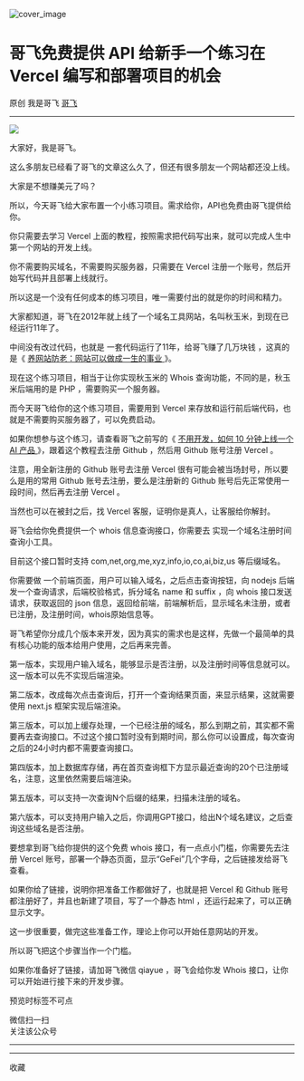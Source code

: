 ![cover_image](https://mmbiz.qpic.cn/sz_mmbiz_jpg/LBrX00GQeics4ddKWRZJm6J01Ysrib8w6nQQlj4qb87e7btY1meH8G0wFJDKYrXFfuPZha0ubKWkT9vznC2ZBllQ/0?wx_fmt=jpeg)

#  哥飞免费提供 API 给新手一个练习在 Vercel 编写和部署项目的机会

原创  我是哥飞  [ 哥飞 ](javascript:void\(0\);)

__ _ _ _ _

![](https://mmbiz.qpic.cn/sz_mmbiz_png/LBrX00GQeics4ddKWRZJm6J01Ysrib8w6nMGI9Ijkvv0hMxqHBHKJWagjV0ELhSasnfRniarDicNia7UBa2OmhqZNag/640?wx_fmt=png&from=appmsg)

大家好，我是哥飞。

这么多朋友已经看了哥飞的文章这么久了，但还有很多朋友一个网站都还没上线。  

大家是不想赚美元了吗？

所以，今天哥飞给大家布置一个小练习项目。需求给你，API也免费由哥飞提供给你。

你只需要去学习 Vercel 上面的教程，按照需求把代码写出来，就可以完成人生中第一个网站的开发上线。

你不需要购买域名，不需要购买服务器，只需要在 Vercel 注册一个账号，然后开始写代码并且部署上线就行。  

所以这是一个没有任何成本的练习项目，唯一需要付出的就是你的时间和精力。

大家都知道，哥飞在2012年就上线了一个域名工具网站，名叫秋玉米，到现在已经运行11年了。

中间没有改过代码，也就是  一套代码运行了11年，给哥飞赚了几万块钱  ，这真的是《 [ 养网站防老：网站可以做成一生的事业
](http://mp.weixin.qq.com/s?__biz=MjM5OTIzMzYyMA==&mid=2650080601&idx=1&sn=676b0fff888c93fd63b283e87a3c75d2&chksm=bf3f34628848bd74e4a6ebac72806e89be8bbc9440196edf14cf4f08837f3a81970070a21da2&scene=21#wechat_redirect)
》。  

现在这个练习项目，相当于让你实现秋玉米的 Whois 查询功能，不同的是，秋玉米后端用的是 PHP ，需要购买一个服务器。  

而今天哥飞给你的这个练习项目，需要用到 Vercel 来存放和运行前后端代码，也就是不需要购买服务器了，可以免费启动。

如果你想参与这个练习，请查看哥飞之前写的《 [ 不用开发，如何 10 分钟上线一个 AI 产品
](http://mp.weixin.qq.com/s?__biz=MjM5OTIzMzYyMA==&mid=2650079577&idx=1&sn=2108d1a9ad3307e9db2af8054d19b5a9&chksm=bf3f30628848b9742eae3c2c249a18d12370c89922a3d8cd288eb233211d6c76b3bbd0ba8f7c&scene=21#wechat_redirect)
》，跟着这个教程去注册 Github ，然后用 Github 账号注册 Vercel 。  

注意，用全新注册的 Github 账号去注册 Vercel 很有可能会被当场封号，所以要么是用的常用 Github 账号去注册，要么是注册新的 Github
账号后先正常使用一段时间，然后再去注册 Vercel 。

当然也可以在被封之后，找 Vercel 客服，证明你是真人，让客服给你解封。

哥飞会给你免费提供一个 whois 信息查询接口，你需要去  实现一个域名注册时间查询小工具。

目前这个接口暂时支持 com,net,org,me,xyz,info,io,co,ai,biz,us 等后缀域名。

你需要做  一个前端页面，用户可以输入域名，之后点击查询按钮，向 nodejs 后端发一个查询请求，后端校验格式，拆分域名 name 和 suffix ，向
whois 接口发送请求，获取返回的 json 信息，返回给前端，前端解析后，显示域名未注册，或者已注册，及注册时间，whois原始信息等。

哥飞希望你分成几个版本来开发，因为真实的需求也是这样，先做一个最简单的具有核心功能的版本给用户使用，之后再来完善。  

第一版本，实现用户输入域名，能够显示是否注册，以及注册时间等信息就可以。这一版本可以先不实现后端渲染。

第二版本，改成每次点击查询后，打开一个查询结果页面，来显示结果，这就需要使用 next.js 框架实现后端渲染。

第三版本，可以加上缓存处理，一个已经注册的域名，那么到期之前，其实都不需要再去查询接口。不过这个接口暂时没有到期时间，那么你可以设置成，每次查询之后的24小时内都不需要查询接口。

第四版本，加上数据库存储，再在首页查询框下方显示最近查询的20个已注册域名，注意，这里依然需要后端渲染。

第五版本，可以支持一次查询N个后缀的结果，扫描未注册的域名。

第六版本，可以支持用户输入之后，你调用GPT接口，给出N个域名建议，之后查询这些域名是否注册。

要想拿到哥飞给你提供的这个免费 whois 接口，有一点点小门槛，你需要先去注册 Vercel
账号，部署一个静态页面，显示“GeFei”几个字母，之后链接发给哥飞查看。  

如果你给了链接，说明你把准备工作都做好了，也就是把 Vercel 和 Github 账号都注册好了，并且也新建了项目，写了一个静态 html
，还运行起来了，可以正确显示文字。  

这一步很重要，做完这些准备工作，理论上你可以开始任意网站的开发。  

所以哥飞把这个步骤当作一个门槛。

如果你准备好了链接，请加哥飞微信 qiayue ，哥飞会给你发 Whois 接口，让你可以开始进行接下来的开发步骤。  

预览时标签不可点

微信扫一扫  
关注该公众号





****



****



  收藏

